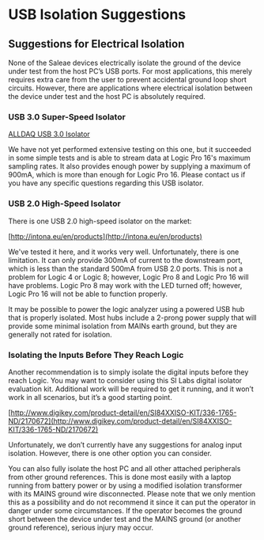 # USB Isolation Suggestions

## Suggestions for Electrical Isolation

None of the Saleae devices electrically isolate the ground of the device under test from the host PC’s USB ports. For most applications, this merely requires extra care from the user to prevent accidental ground loop short circuits. However, there are applications where electrical isolation between the device under test and the host PC is absolutely required.

### USB 3.0 Super-Speed Isolator

[ALLDAQ USB 3.0 Isolator](https://shop.alldaq.com/Schnittstellen/USB-Isolatoren/ALLDAQ-ADQ-USB-3-0-ISO-PS::143382.html?MODsid=namr0694hdtonv1vhn9v4s0gb4)

We have not yet performed extensive testing on this one, but it succeeded in some simple tests and is able to stream data at Logic Pro 16's maximum sampling rates. It also provides enough power by supplying a maximum of 900mA, which is more than enough for Logic Pro 16. Please contact us if you have any specific questions regarding this USB isolator.

### USB 2.0 High-Speed Isolator

There is one USB 2.0 high-speed isolator on the market:

[http://intona.eu/en/products](http://intona.eu/en/products)

We've tested it here, and it works very well. Unfortunately, there is one limitation. It can only provide 300mA of current to the downstream port, which is less than the standard 500mA from USB 2.0 ports. This is not a problem for Logic 4 or Logic 8; however, Logic Pro 8 and Logic Pro 16 will have problems. Logic Pro 8 may work with the LED turned off; however, Logic Pro 16 will not be able to function properly.

It may be possible to power the logic analyzer using a powered USB hub that is properly isolated. Most hubs include a 2-prong power supply that will provide some minimal isolation from MAINs earth ground, but they are generally not rated for isolation.


### Isolating the Inputs Before They Reach Logic

Another recommendation is to simply isolate the digital inputs before they reach Logic. You may want to consider using this SI Labs digital isolator evaluation kit. Additional work will be required to get it running, and it won’t work in all scenarios, but it’s a good starting point.

[http://www.digikey.com/product-detail/en/SI84XXISO-KIT/336-1765-ND/2170672](http://www.digikey.com/product-detail/en/SI84XXISO-KIT/336-1765-ND/2170672)

Unfortunately, we don’t currently have any suggestions for analog input isolation. However, there is one other option you can consider.

You can also fully isolate the host PC and all other attached peripherals from other ground references. This is done most easily with a laptop running from battery power or by using a modified isolation transformer with its MAINS ground wire disconnected. Please note that we only mention this as a possibility and do not recommend it since it can put the operator in danger under some circumstances. If the operator becomes the ground short between the device under test and the MAINS ground \(or another ground reference\), serious injury may occur.

